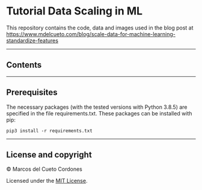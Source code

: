 # Tutorial Data Scaling in ML
This repository contains the code, data and images used in the blog post at https://www.mdelcueto.com/blog/scale-data-for-machine-learning-standardize-features

---
## Contents

---

## Prerequisites
The necessary packages (with the tested versions with Python 3.8.5) are specified in the file requirements.txt. These packages can be installed with pip:

```
pip3 install -r requirements.txt
```

---

## License and copyright

&copy; Marcos del Cueto Cordones

Licensed under the [MIT License](LICENSE.md).

